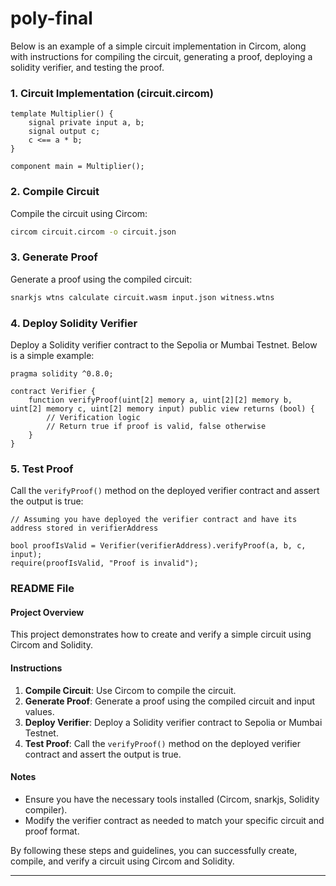 # poly-final

Below is an example of a simple circuit implementation in Circom, along with instructions for compiling the circuit, generating a proof, deploying a solidity verifier, and testing the proof.

### 1. Circuit Implementation (circuit.circom)

```circom
template Multiplier() {
    signal private input a, b;
    signal output c;
    c <== a * b;
}

component main = Multiplier();
```

### 2. Compile Circuit

Compile the circuit using Circom:

```bash
circom circuit.circom -o circuit.json
```

### 3. Generate Proof

Generate a proof using the compiled circuit:

```bash
snarkjs wtns calculate circuit.wasm input.json witness.wtns
```

### 4. Deploy Solidity Verifier

Deploy a Solidity verifier contract to the Sepolia or Mumbai Testnet. Below is a simple example:

```solidity
pragma solidity ^0.8.0;

contract Verifier {
    function verifyProof(uint[2] memory a, uint[2][2] memory b, uint[2] memory c, uint[2] memory input) public view returns (bool) {
        // Verification logic
        // Return true if proof is valid, false otherwise
    }
}
```

### 5. Test Proof

Call the `verifyProof()` method on the deployed verifier contract and assert the output is true:

```solidity
// Assuming you have deployed the verifier contract and have its address stored in verifierAddress

bool proofIsValid = Verifier(verifierAddress).verifyProof(a, b, c, input);
require(proofIsValid, "Proof is invalid");
```

### README File

#### Project Overview
This project demonstrates how to create and verify a simple circuit using Circom and Solidity.

#### Instructions
1. **Compile Circuit**: Use Circom to compile the circuit.
2. **Generate Proof**: Generate a proof using the compiled circuit and input values.
3. **Deploy Verifier**: Deploy a Solidity verifier contract to Sepolia or Mumbai Testnet.
4. **Test Proof**: Call the `verifyProof()` method on the deployed verifier contract and assert the output is true.

#### Notes
- Ensure you have the necessary tools installed (Circom, snarkjs, Solidity compiler).
- Modify the verifier contract as needed to match your specific circuit and proof format.

By following these steps and guidelines, you can successfully create, compile, and verify a circuit using Circom and Solidity.
- - -
